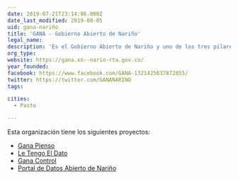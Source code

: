 ```yaml
---
date: 2019-07-21T23:14:06.000Z
date_last_modified: 2019-08-05
uid: gana-nariño
title: 'GANA - Gobierno Abierto de Nariño'
legal_name: 
description: 'Es el Gobierno Abierto de Nariño y uno de los tres pilares del programa de gobierno del departamento.'
org_type: 
website: https://gana.xn--nario-rta.gov.co/
year_founded: 
facebook: https://www.facebook.com/GANA-1321425637872855/
twitter: https://twitter.com/GANANARINO
tags:

cities: 
  - Pasto

---
```


Esta organización tiene los siguientes proyectos:

- [Gana Pienso](/proyectos/gana-pienso)
- [Le Tengo El Dato](/proyectos/le-tengo-el-dato)
- [Gana Control](/proyectos/gana-control)
- [Portal de Datos Abierto de Nariño](/proyectos/gana-datos)
